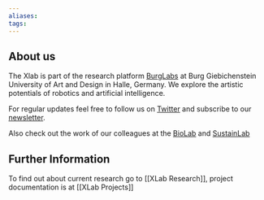 ```yaml
---
aliases: 
tags: 
---
```


## About us
The Xlab is part of the research platform [BurgLabs](https://burg-halle.de/burglabs) at Burg Giebichenstein University of Art and Design in Halle, Germany. We explore the artistic potentials of robotics and artificial intelligence.

For regular updates feel free to follow us on [Twitter](https://twitter.com/burg_xlab) and subscribe to our [newsletter](https://campus.burg-halle.de/xlab-mailings/lists/?p=subscribe&id=2).

Also check out the work of our colleagues at the [BioLab](https://burg-halle.de/burglabs/biolab) and [SustainLab](https://burg-halle.de/burglabs/sustainlab)

## Further Information
To find out about current research go to [[XLab Research]], project documentation is at [[XLab Projects]]